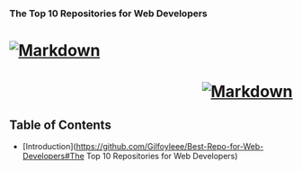

### The Top 10 Repositories for Web Developers
<h1 align="left">
  <a href="https://github.com/Gilfoyleee/GFI_Documentation">
    <img src="https://forthebadge.com/images/badges/made-with-markdown.svg" alt="Markdown">
  </a>
</h1>

<h1 align="right">
  <a href="https://github.com/Gilfoyleee/GFI_Documentation">
    <img src="https://forthebadge.com/images/badges/built-with-love.svg" alt="Markdown">
  </a>
</h1>

## Table of Contents

- [Introduction](https://github.com/Gilfoyleee/Best-Repo-for-Web-Developers#The Top 10 Repositories for Web Developers)
